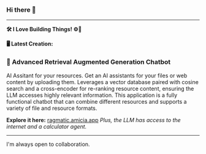 ### Hi there 👋

---

**🛠️ I Love Building Things! ⚙️🔧**

**🖥️ Latest Creation:**

### 🌟 Advanced Retrieval Augmented Generation Chatbot

AI Assitant for your resources. Get an AI assistants for your files or web content by uploading them. 
Leverages a vector database paired with cosine search and a cross-encoder for re-ranking resource content, ensuring the LLM accesses highly relevant information. This application is a fully functional chatbot that can combine different resources and supports a variety of file and resource formats.

**Explore it here:** [ragmatic.amicia.app](https://ragmatic.amicia.app/)  *Plus, the LLM has access to the internet and a calculator agent.*

---

I'm always open to collaboration.

<!--
**Tarun-Elango/Tarun-Elango** is a ✨ _special_ ✨ repository because its `README.md` (this file) appears on your GitHub profile.

Here are some ideas to get you started:

- 🔭 I’m currently working on ...
- 🌱 I’m currently learning ...
- 👯 I’m looking to collaborate on ...
- 🤔 I’m looking for help with ...
- 💬 Ask me about ...
- 📫 How to reach me: ...
- 😄 Pronouns: ...
- ⚡ Fun fact: ...
-->
